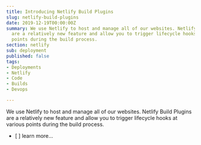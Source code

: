 ```yaml
---
title: Introducing Netlify Build Plugins
slug: netlify-build-plugins
date: 2019-12-19T00:00:00Z
summary: We use Netlify to host and manage all of our websites. Netlify Build Plugins
  are a relatively new feature and allow you to trigger lifecycle hooks at various
  points during the build process.
section: netlify
sub: deployment
published: false
tags:
- Deployments
- Netlify
- Code
- Builds
- Devops

---
```

We use Netlify to host and manage all of our websites. Netlify Build Plugins are a relatively new feature and allow you to trigger lifecycle hooks at various points during the build process.

* \[ \] learn more...